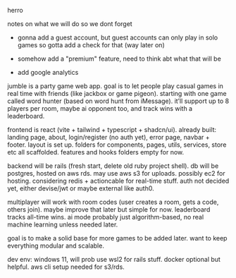herro

notes on what we will do so we dont forget

- gonna add a guest account, but guest accounts can only play in solo games so gotta add a check for that (way later on)

- somehow add a "premium" feature, need to think abt what that will be

- add google analytics

jumble is a party game web app. goal is to let people play casual games in real time with friends (like jackbox or game pigeon). starting with one game called word hunter (based on word hunt from iMessage). it’ll support up to 8 players per room, maybe ai opponent too, and track wins with a leaderboard.

frontend is react (vite + tailwind + typescript + shadcn/ui). already built: landing page, about, login/register (no auth yet), error page, navbar + footer. layout is set up. folders for components, pages, utils, services, store etc all scaffolded. features and hooks folders empty for now.

backend will be rails (fresh start, delete old ruby project shell). db will be postgres, hosted on aws rds. may use aws s3 for uploads. possibly ec2 for hosting. considering redis + actioncable for real-time stuff. auth not decided yet, either devise/jwt or maybe external like auth0.

multiplayer will work with room codes (user creates a room, gets a code, others join). maybe improve that later but simple for now. leaderboard tracks all-time wins. ai mode probably just algorithm-based, no real machine learning unless needed later.

goal is to make a solid base for more games to be added later. want to keep everything modular and scalable.

dev env: windows 11, will prob use wsl2 for rails stuff. docker optional but helpful. aws cli setup needed for s3/rds.

